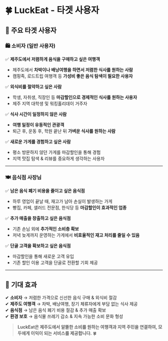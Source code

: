 # 🍀 LuckEat - 타겟 사용자  


## 🔶 주요 타겟 사용자  

### **🛍 소비자 (일반 사용자)**  
✅ **제주도에서 저렴하게 음식을 구매하고 싶은 여행객**  
- 제주도에서 **차박이나 배낭여행을 하면서 저렴한 식사를 원하는 사람**  
- 캠핑족, 로드트립 여행객 등 **가성비 좋은 음식 탐색이 필요한 사용자**  

✅ **외식비를 절약하고 싶은 사람**  
- 학생, 자취생, 직장인 등 **마감할인으로 경제적인 식사를 원하는 사용자**  
- 제주 지역 대학생 및 워킹홀리데이 거주자  

✅ **식사 시간이 일정하지 않은 사람**  
- **여행 일정이 유동적인 관광객**  
- 퇴근 후, 운동 후, 학원 끝난 뒤 **가벼운 식사를 원하는 사람**  

✅ **새로운 가게를 경험하고 싶은 사람**  
- 평소 방문하지 않던 가게를 마감할인을 통해 경험  
- 지역 맛집 탐색 & 리뷰를 중요하게 생각하는 사용자  

---

### **🍽 음식점 사장님**  
✅ **남은 음식 폐기 비용을 줄이고 싶은 음식점**  
- 하루 영업이 끝날 때, 재고가 남아 손실이 발생하는 가게  
- 빵집, 카페, 샐러드 전문점, 한식당 등 **마감할인이 효과적인 업종**  

✅ **추가 매출을 창출하고 싶은 음식점**  
- 기존 손님 외에 **추가적인 소비층 확보**  
- 저녁 늦게까지 운영하는 가게에서 **비효율적인 재고 처리를 줄일 수 있음**  

✅ **단골 고객을 확보하고 싶은 음식점**  
- 마감할인을 통해 새로운 고객 유입  
- 기존 할인 이용 고객을 단골로 전환할 기회 제공  

---

## 🔶 기대 효과  

✔ **소비자** → 저렴한 가격으로 신선한 음식 구매 & 외식비 절감  
✔ **제주도 여행객** → 차박, 배낭여행, 장기 체류자에게 부담 없는 식사 제공  
✔ **음식점** → 남은 음식 폐기 비용 절감 & 추가 매출 확보  
✔ **환경 보호** → 음식물 쓰레기 감소 & 지속 가능한 소비 문화 형성  

> **LuckEat은 제주도에서 알뜰한 소비를 원하는 여행객과 지역 주민을 연결하여, 모두에게 이익이 되는 서비스를 제공합니다.** 🍀  
